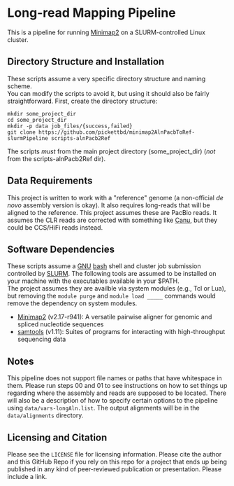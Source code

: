 # Long-read Mapping Pipeline
This is a pipeline for running [Minimap2](https://github.com/lh3/minimap2) on a SLURM-controlled Linux cluster.

## Directory Structure and Installation
These scripts assume a very specific directory structure and naming scheme.  
You can modify the scripts to avoid it, but using it should also be fairly straightforward.
First, create the directory structure:
```
mkdir some_project_dir
cd some_project_dir
mkdir -p data job_files/{success,failed}
git clone https://github.com/pickettbd/minimap2AlnPacbToRef-slurmPipeline scripts-alnPacb2Ref
```
The scripts *must* from the main project directory (some_project_dir) (*not* from the scripts-alnPacb2Ref dir).

## Data Requirements
This project is written to work with a "reference" genome (a non-official *de novo* assembly version is okay).
It also requires long-reads that will be aligned to the reference.
This project assumes these are PacBio reads.
It assumes the CLR reads are corrected with something like [Canu](https://github.com/marbl/canu), but they could be CCS/HiFi reads instead.

## Software Dependencies
These scripts assume a [GNU](https://www.gnu.org) [bash](https://www.gnu.org/software/bash) shell and cluster job submission controlled by [SLURM](https://slurm.schedmd.com).
The following tools are assumed to be installed on your machine with the executables available in your $PATH.  
The project assumes they are availble via system modules (e.g., Tcl or Lua), but removing the `module purge` and `module load _____` commands would remove the dependency on system modules.
- [Minimap2](https://github.com/lh3/minimap2) (v2.17-r941): A versatile pairwise aligner for genomic and spliced nucleotide sequences
- [samtools](https://www.htslib.org) (v1.11): Suites of programs for interacting with high-throughput sequencing data

## Notes
This pipeline does not support file names or paths that have whitespace in them.
Please run steps 00 and 01 to see instructions on how to set things up regarding where the assembly and reads are supposed to be located.
There will also be a description of how to specify certain options to the pipeline using `data/vars-longAln.list`.
The output alignments will be in the `data/alignments` directory.

## Licensing and Citation
Please see the `LICENSE` file for licensing information.
Please cite the author and this GitHub Repo if you rely on this repo for a project that ends up being published in any kind of peer-reviewed publication or presentation. Please include a link. 
